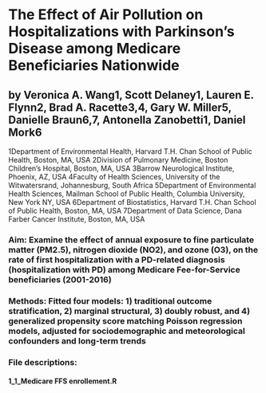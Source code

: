 # The Effect of Air Pollution on Hospitalizations with Parkinson’s Disease among Medicare Beneficiaries Nationwide
## by Veronica A. Wang1, Scott Delaney1, Lauren E. Flynn2, Brad A. Racette3,4, Gary W. Miller5, Danielle Braun6,7, Antonella Zanobetti1, Daniel Mork6

1Department of Environmental Health, Harvard T.H. Chan School of Public Health, Boston, MA, USA
2Division of Pulmonary Medicine, Boston Children’s Hospital, Boston, MA, USA
3Barrow Neurological Institute, Phoenix, AZ, USA
4Faculty of Health Sciences, University of the Witwatersrand, Johannesburg, South Africa 
5Department of Environmental Health Sciences, Mailman School of Public Health, Columbia University, New York NY, USA
6Department of Biostatistics, Harvard T.H. Chan School of Public Health, Boston, MA, USA
7Department of Data Science, Dana Farber Cancer Institute, Boston, MA, USA

### Aim: Examine the effect of annual exposure to fine particulate matter (PM2.5), nitrogen dioxide (NO2), and ozone (O3), on the rate of first hospitalization with a PD-related diagnosis (hospitalization with PD) among Medicare Fee-for-Service beneficiaries (2001-2016)

### Methods: Fitted four models: 1) traditional outcome stratification, 2) marginal structural, 3) doubly robust, and 4) generalized propensity score matching Poisson regression models, adjusted for sociodemographic and meteorological confounders and long-term trends

### File descriptions:

#### 1_1_Medicare FFS enrollement.R
